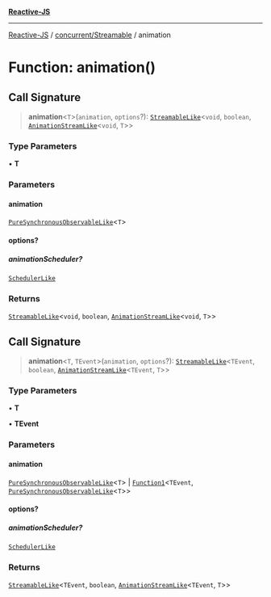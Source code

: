 [**Reactive-JS**](../../../README.md)

***

[Reactive-JS](../../../README.md) / [concurrent/Streamable](../README.md) / animation

# Function: animation()

## Call Signature

> **animation**\<`T`\>(`animation`, `options`?): [`StreamableLike`](../../interfaces/StreamableLike.md)\<`void`, `boolean`, [`AnimationStreamLike`](../../interfaces/AnimationStreamLike.md)\<`void`, `T`\>\>

### Type Parameters

• **T**

### Parameters

#### animation

[`PureSynchronousObservableLike`](../../interfaces/PureSynchronousObservableLike.md)\<`T`\>

#### options?

##### animationScheduler?

[`SchedulerLike`](../../interfaces/SchedulerLike.md)

### Returns

[`StreamableLike`](../../interfaces/StreamableLike.md)\<`void`, `boolean`, [`AnimationStreamLike`](../../interfaces/AnimationStreamLike.md)\<`void`, `T`\>\>

## Call Signature

> **animation**\<`T`, `TEvent`\>(`animation`, `options`?): [`StreamableLike`](../../interfaces/StreamableLike.md)\<`TEvent`, `boolean`, [`AnimationStreamLike`](../../interfaces/AnimationStreamLike.md)\<`TEvent`, `T`\>\>

### Type Parameters

• **T**

• **TEvent**

### Parameters

#### animation

[`PureSynchronousObservableLike`](../../interfaces/PureSynchronousObservableLike.md)\<`T`\> | [`Function1`](../../../functions/type-aliases/Function1.md)\<`TEvent`, [`PureSynchronousObservableLike`](../../interfaces/PureSynchronousObservableLike.md)\<`T`\>\>

#### options?

##### animationScheduler?

[`SchedulerLike`](../../interfaces/SchedulerLike.md)

### Returns

[`StreamableLike`](../../interfaces/StreamableLike.md)\<`TEvent`, `boolean`, [`AnimationStreamLike`](../../interfaces/AnimationStreamLike.md)\<`TEvent`, `T`\>\>
